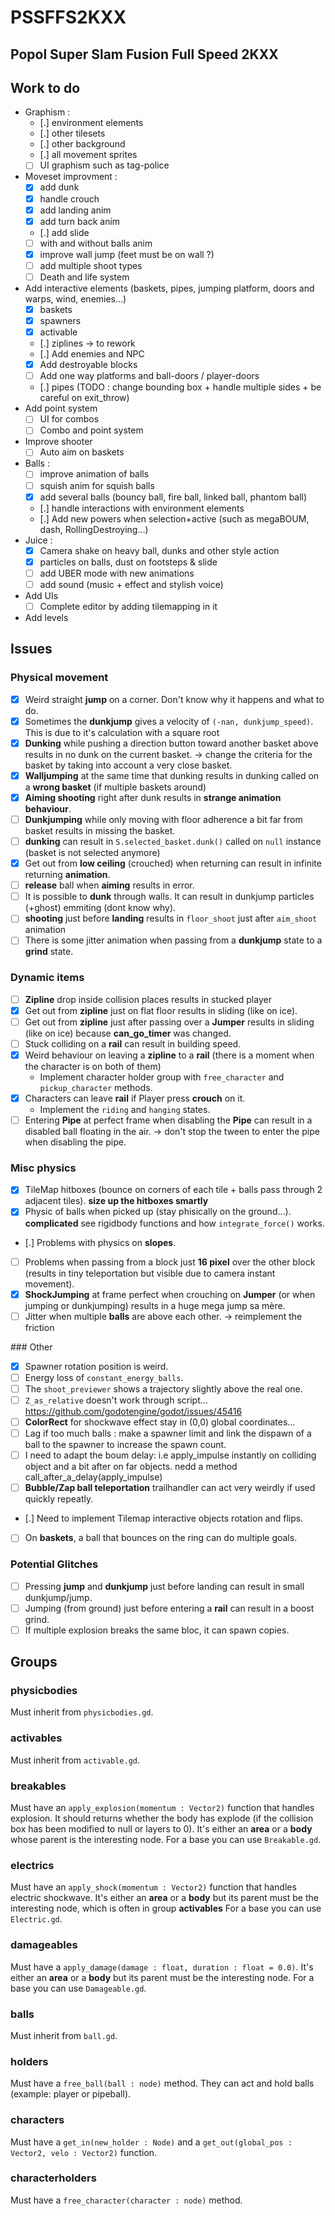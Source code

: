 # PSSFFS2KXX
Popol Super Slam Fusion Full Speed 2KXX
-----

## Work to do
* Graphism :
   - [.] environment elements
   - [.] other tilesets
   - [.] other background
   - [.] all movement sprites
   - [ ] UI graphism such as tag-police
* Moveset improvment :
   - [x] add dunk
   - [x] handle crouch
   - [x] add landing anim
   - [x] add turn back anim
   - [.] add slide
   - [ ] with and without balls anim
   - [x] improve wall jump (feet must be on wall ?)
   - [ ] add multiple shoot types
   - [ ] Death and life system
* Add interactive elements (baskets, pipes, jumping platform, doors and warps, wind, enemies...)
   - [x] baskets
   - [x] spawners
   - [x] activable
   - [.] ziplines -> to rework
   - [.] Add enemies and NPC
   - [x] Add destroyable blocks
   - [ ] Add one way platforms and ball-doors / player-doors
   - [.] pipes (TODO : change bounding box + handle multiple sides + be careful on exit_throw)
* Add point system
   - [ ] UI for combos
   - [ ] Combo and point system
* Improve shooter
   - [ ] Auto aim on baskets
* Balls :
   - [ ] improve animation of balls
   - [ ] squish anim for squish balls
   - [x] add several balls (bouncy ball, fire ball, linked ball, phantom ball)
   - [.] handle interactions with environment elements
   - [.] Add new powers when selection+active (such as megaBOUM, dash, RollingDestroying...)
* Juice :
   - [x] Camera shake on heavy ball, dunks and other style action
   - [x] particles on balls, dust on footsteps & slide
   - [ ] add UBER mode with new animations
   - [ ] add sound (music + effect and stylish voice)
* Add UIs
   - [ ] Complete editor by adding tilemapping in it
* Add levels

## Issues
### Physical movement
* [x] Weird straight **jump** on a corner. Don't know why it happens and what to do.
* [x] Sometimes the **dunkjump** gives a velocity of `(-nan, dunkjump_speed)`. This is due to it's calculation with a square root
* [x] **Dunking** while pushing a direction button toward another basket above results in no dunk on the current basket. -> change the criteria for the basket by taking into account a very close basket.
* [x] **Walljumping** at the same time that dunking results in dunking called on a **wrong basket** (if multiple baskets around)
* [x] **Aiming shooting** right after dunk results in **strange animation behaviour**.
* [ ] **Dunkjumping** while only moving with floor adherence a bit far from basket results in missing the basket.
* [ ] **dunking** can result in `S.selected_basket.dunk()` called on `null` instance (basket is not selected anymore)
* [x] Get out from **low ceiling** (crouched) when returning can result in infinite returning **animation**.
* [ ] **release** ball when **aiming** results in error.
* [ ] It is possible to **dunk** through walls. It can result in dunkjump particles (+ghost) emmiting (dont know why).
* [ ] **shooting** just before **landing** results in `floor_shoot` just after `aim_shoot` animation
* [ ] There is some jitter animation when passing from a **dunkjump** state to a **grind** state.

### Dynamic items
* [ ] **Zipline** drop inside collision places results in stucked player
* [x] Get out from **zipline** just on flat floor results in sliding (like on ice).
* [ ] Get out from **zipline** just after passing over a **Jumper** results in sliding (like on ice) because **can_go_timer** was changed.
* [ ] Stuck colliding on a **rail** can result in building speed.
* [x] Weird behaviour on leaving a **zipline** to a **rail** (there is a moment when the character is on both of them)
    - Implement character holder group with `free_character` and `pickup_character` methods.
* [x] Characters can leave **rail** if Player press **crouch** on it.
    - Implement the `riding` and `hanging` states.
* [ ] Entering **Pipe** at perfect frame when disabling the **Pipe** can result in a disabled ball floating in the air. -> don't stop the tween to enter the pipe when disabling the pipe.

### Misc physics
* [x] TileMap hitboxes (bounce on corners of each tile + balls pass through 2 adjacent tiles). **size up the hitboxes smartly**
* [x] Physic of balls when picked up (stay phisically on the ground...). **complicated** see rigidbody functions and how `integrate_force()` works.
* [.] Problems with physics on **slopes**.
* [ ] Problems when passing from a block just **16 pixel** over the other block (results in tiny teleportation but visible due to camera instant movement).
* [x] **ShockJumping** at frame perfect when crouching on **Jumper** (or when jumping or dunkjumping) results in a huge mega jump sa mère.
* [ ] Jitter when multiple **balls** are above each other. -> reimplement the friction

### Other
* [x] Spawner rotation position is weird.
* [ ] Energy loss of `constant_energy_balls`.
* [ ] The `shoot_previewer` shows a trajectory slightly above the real one.
* [ ] `Z_as_relative` doesn't work through script... https://github.com/godotengine/godot/issues/45416
* [ ] **ColorRect** for shockwave effect stay in (0,0) global coordinates...
* [ ] Lag if too much balls : make a spawner limit and link the dispawn of a ball to the spawner to increase the spawn count.
* [ ] I need to adapt the boum delay: i.e apply_impulse instantly on colliding object and a bit after on far objects. nedd a method call_after_a_delay(apply_impulse)
* [ ] **Bubble/Zap ball teleportation** trailhandler can act very weirdly if used quickly repeatly.
* [.] Need to implement Tilemap interactive objects rotation and flips.
* [ ] On **baskets**, a ball that bounces on the ring can do multiple goals.

### Potential Glitches
* [ ] Pressing **jump** and **dunkjump** just before landing can result in small dunkjump/jump.
* [ ] Jumping (from ground) just before entering a **rail** can result in a boost grind.
* [ ] If multiple explosion breaks the same bloc, it can spawn copies.

## Groups

### physicbodies
Must inherit from `physicbodies.gd`.

### activables
Must inherit from `activable.gd`.

### breakables
Must have an `apply_explosion(momentum : Vector2)` function that handles explosion. It should returns whether the body has explode (if the collision box has been modified to null or layers to 0).
It's either an **area** or a **body** whose parent is the interesting node.
 For a base you can use `Breakable.gd`.

### electrics
Must have an `apply_shock(momentum : Vector2)` function that handles electric shockwave.
It's either an **area** or a **body** but its parent must be the interesting node, which is often in group **activables**
 For a base you can use `Electric.gd`.

### damageables
Must have a `apply_damage(damage : float, duration : float = 0.0)`.
It's either an **area** or a **body** but its parent must be the interesting node. For a base you can use `Damageable.gd`.

### balls
Must inherit from `ball.gd`.

### holders
Must have a `free_ball(ball : node)` method.
They can act and hold balls (example: player or pipeball).

### characters
Must have a `get_in(new_holder : Node)` and a `get_out(global_pos : Vector2, velo : Vector2)` function.

### characterholders
Must have a `free_character(character : node)` method.
